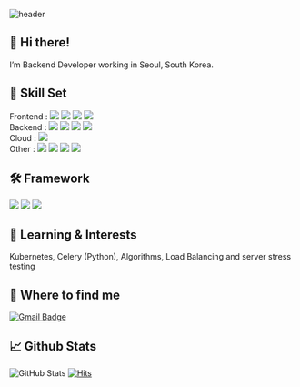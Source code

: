 ![header](https://capsule-render.vercel.app/api?type=waving&height=250&text=downside154&fontAlign=74&fontAlignY=40&color=gradient)


## 👋 Hi there!
I’m Backend Developer working in Seoul, South Korea.
<br />

## 🔧 Skill Set
Frontend : <img src="https://img.shields.io/badge/html-orange?style=for-the-badge&logo=html5&logoColor=white"> <img src="https://img.shields.io/badge/javascript-F7DF1E?style=for-the-badge&logo=JavaScript&logoColor=black"> <img src="https://img.shields.io/badge/react-lightblue?style=for-the-badge&logo=react&logoColor=black"> <img src="https://img.shields.io/badge/nextjs-lightyellow?style=for-the-badge&logo=next.js&logoColor=black"> <br />
Backend :     <img src="https://img.shields.io/badge/Python-5C0D34?style=for-the-badge&logo=Python&logoColor=white"> <img src="https://img.shields.io/badge/MySQL-4479A1?style=for-the-badge&logo=MySQL&logoColor=white"> <img src="https://img.shields.io/badge/postgresql-lightgreen?style=for-the-badge&logo=postgresql&logoColor=black"> <img src="https://img.shields.io/badge/SQLite-003B57?style=for-the-badge&logo=SQLite&logoColor=white"> <br />
Cloud :     <img src="https://img.shields.io/badge/AWS(S3/EC2/RDS)-FF9900?style=for-the-badge&logo=Amazon&logoColor=white"> <br />
Other :     <img src="https://img.shields.io/badge/-Git-F05032?style=for-the-badge&logo=git&logoColor=ffffff">
<img src="https://img.shields.io/badge/Docker-2496ED?style=for-the-badge&logo=Docker&logoColor=white"> <img src="https://img.shields.io/badge/nginx-darkgreen?style=for-the-badge&logo=nginx&logoColor=white"> <img src="https://img.shields.io/badge/Selenium-red?style=for-the-badge&logo=selenium&logoColor=white"> <br />

## 🛠️ Framework
<img src="https://img.shields.io/badge/Django-092E20?style=for-the-badge&logo=Django&logoColor=white"> <img src="https://img.shields.io/badge/Django%20REST%20Framework-red?style=for-the-badge&logo=django&logoColor=white"> <img src="https://img.shields.io/badge/fastapi-blue?style=for-the-badge&logo=fastapi&logoColor=white">  <br />

## 🌱 Learning & Interests
Kubernetes, Celery (Python), Algorithms, Load Balancing and server stress testing

## 👀 Where to find me
[![Gmail Badge](https://img.shields.io/badge/Gmail-d14836?style=flat-square&logo=Gmail&logoColor=white&link=mailto:dojunkim@gmail.com)](mailto:dojunkim@gmail.com)

## 📈 Github Stats
![GitHub Stats](https://github-readme-stats.vercel.app/api?username=downside154&&show_icons=true&theme=nightowl)
[![Hits](https://hits.seeyoufarm.com/api/count/incr/badge.svg?url=https%3A%2F%2Fgithub.com%2Fdownside154&count_bg=%23014DC2&title_bg=%23555555&icon=&icon_color=%23E7E7E7&title=hits&edge_flat=false)](https://hits.seeyoufarm.com)
